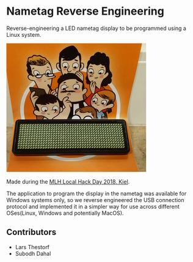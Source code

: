 # Nametag Reverse Engineering

Reverse-engineering a LED nametag display to be programmed using a Linux system.

![Demo video](./demo.gif)

Made during the [MLH Local Hack Day 2018, Kiel](https://localhackday.mlh.io/lhd-2018/events/1299).

The application to program the display in the nametag was available for Windows systems only, so we reverse engineered the USB connection protocol and implemented it in a simpler way for use across different OSes(Linux, Windows and potentially MacOS).

## Contributors

 - Lars Thestorf
 - Subodh Dahal


